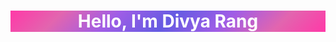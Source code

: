 <h1 align="center" style="background: linear-gradient(135deg, #FF39A7 0, #E265AF 16%, #9F5DE6 33%, #655BE2 50%, #9F5DE6 67%, #E265AF 84%, #FF39A7 100%); color: white;">Hello, I'm Divya Rang</h1>


